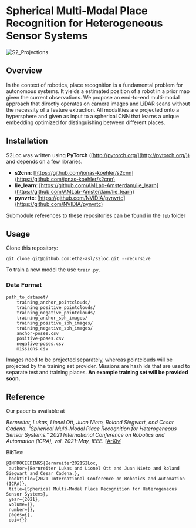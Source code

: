 # Spherical Multi-Modal Place Recognition for Heterogeneous Sensor Systems

![S2_Projections](https://user-images.githubusercontent.com/1336474/119963033-ee192100-bfa7-11eb-97e7-de71aa247fdc.png)

## Overview

In the context of robotics, place recognition is a fundamental problem for autonomous systems. It yields a estimated position of a robot in a prior map given the current observations.
We propose an end-to-end multi-modal approach that directly operates on camera images and LiDAR scans without the necessity of a feature extraction.
All modalities are projected onto a hypersphere and given as input to a spherical CNN that learns a unique embedding optimized for distinguishing between different places.

## Installation


S2Loc was written using __PyTorch__ ([http://pytorch.org/](http://pytorch.org/)) and depends on a few libraries.
  * __s2cnn__: [https://github.com/jonas-koehler/s2cnn](https://github.com/jonas-koehler/s2cnn)
  * __lie_learn__: [https://github.com/AMLab-Amsterdam/lie_learn](https://github.com/AMLab-Amsterdam/lie_learn)
  * __pynvrtc__: [https://github.com/NVIDIA/pynvrtc](https://github.com/NVIDIA/pynvrtc)

Submodule references to these repositories can be found in the `lib` folder

## Usage

Clone this repository:
```
git clone git@github.com:ethz-asl/s2loc.git --recursive
```

To train a new model the use `train.py`.

### Data Format
```
path_to_dataset/
    training_anchor_pointclouds/
    training_positive_pointclouds/
    training_negative_pointclouds/
    training_anchor_sph_images/
    training_positive_sph_images/
    training_negative_sph_images/
    anchor-poses.csv
    positive-poses.csv
    negative-poses.csv
    missions.csv
```
Images need to be projected separately, whereas pointclouds will be projected by the training set provider.
Missions are hash ids that are used to separate test and training places.
__An example training set will be provided soon.__

## Reference

Our paper is available at

*Bernreiter, Lukas, Lionel Ott, Juan Nieto, Roland Siegwart, and Cesar Cadena.
"Spherical Multi-Modal Place Recognition for Heterogeneous Sensor Systems."
2021 International Conference on Robotics and Automation (ICRA), vol. 2021-May, IEEE.* [[ArXiv](https://arxiv.org/abs/2104.10067)]

BibTex:
```
@INPROCEEDINGS{Bernreiter2021S2Loc,
 author={Bernreiter Lukas and Lionel Ott and Juan Nieto and Roland Siegwart and Cesar Cadena.},
 booktitle={2021 International Conference on Robotics and Automation (ICRA)},
 title={Spherical Multi-Modal Place Recognition for Heterogeneous Sensor Systems},
 year={2021},
 volume={},
 number={},
 pages={},
 doi={}}
```
